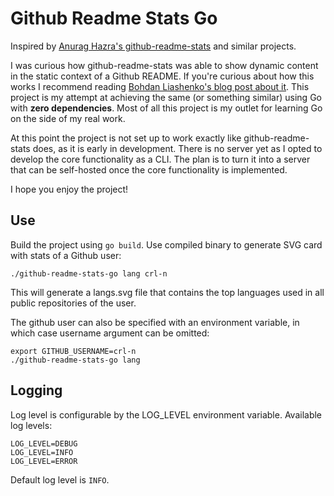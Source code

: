 # Github Readme Stats Go

Inspired by [Anurag Hazra's github-readme-stats](https://github.com/anuraghazra/github-readme-stats) and similar projects.

I was curious how github-readme-stats was able to show dynamic content in the static context of a Github README. If you're curious about how this works I recommend reading [Bohdan Liashenko's blog post about it](https://codecrumbs.io/library/github-readme-stats). This project is my attempt at achieving the same (or something similar) using Go with **zero dependencies**. Most of all this project is my outlet for learning Go on the side of my real work.

At this point the project is not set up to work exactly like github-readme-stats does, as it is early in development. There is no server yet as I opted to develop the core functionality as a CLI. The plan is to turn it into a server that can be self-hosted once the core functionality is implemented.

I hope you enjoy the project!

## Use
Build the project using `go build`. Use compiled binary to generate SVG card with stats of a Github user:
```
./github-readme-stats-go lang crl-n
```
This will generate a langs.svg file that contains the top languages used in all public repositories of the user.

The github user can also be specified with an environment variable, in which case username argument can be omitted:
```
export GITHUB_USERNAME=crl-n
./github-readme-stats-go lang
```

## Logging
Log level is configurable by the LOG_LEVEL environment variable. Available log levels:
```
LOG_LEVEL=DEBUG
LOG_LEVEL=INFO
LOG_LEVEL=ERROR
```
Default log level is `INFO`.